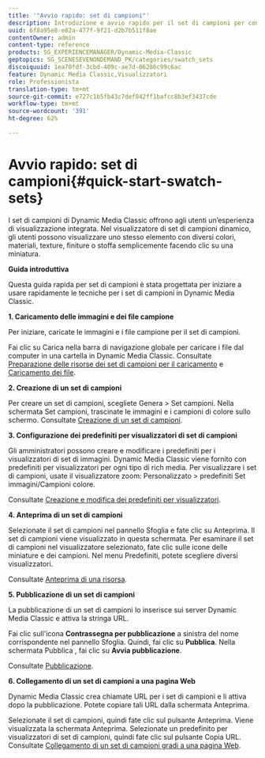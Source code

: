 ```yaml
---
title: '"Avvio rapido: set di campioni"'
description: Introduzione e avvio rapido per il set di campioni per consentirti di iniziare a usare rapidamente.
uuid: 6f8a95e8-e82a-477f-9f21-d2b7b511f8ae
contentOwner: admin
content-type: reference
products: SG_EXPERIENCEMANAGER/Dynamic-Media-Classic
geptopics: SG_SCENESEVENONDEMAND_PK/categories/swatch_sets
discoiquuid: 1ea70fdf-3cbd-409c-ae7d-06286c99c6ac
feature: Dynamic Media Classic,Visualizzatori
role: Professionista
translation-type: tm+mt
source-git-commit: e727c1b5fb43c7def842ff1bafcc8b3ef3437cde
workflow-type: tm+mt
source-wordcount: '391'
ht-degree: 62%

---
```



# Avvio rapido: set di campioni{#quick-start-swatch-sets}

I set di campioni di Dynamic Media Classic offrono agli utenti un’esperienza di visualizzazione integrata. Nel visualizzatore di set di campioni dinamico, gli utenti possono visualizzare uno stesso elemento con diversi colori, materiali, texture, finiture o stoffa semplicemente facendo clic su una miniatura.

**Guida introduttiva**

Questa guida rapida per set di campioni è stata progettata per iniziare a usare rapidamente le tecniche per i set di campioni in Dynamic Media Classic.

**1. Caricamento delle immagini e dei file campione**

Per iniziare, caricate le immagini e i file campione per il set di campioni.

Fai clic su Carica nella barra di navigazione globale per caricare i file dal computer in una cartella in Dynamic Media Classic. Consultate [Preparazione delle risorse dei set di campioni per il caricamento](preparing-swatch-set-assets-upload.md#preparing-swatch-set-assets-for-upload) e [Caricamento dei file](uploading-files.md#uploading-your-files).

**2. Creazione di un set di campioni**

Per creare un set di campioni, scegliete Genera > Set campioni. Nella schermata Set campioni, trascinate le immagini e i campioni di colore sullo schermo. Consultate [Creazione di un set di campioni](creating-swatch-set.md#creating-a-swatch-set).

**3. Configurazione dei predefiniti per visualizzatori di set di campioni**

Gli amministratori possono creare e modificare i predefiniti per i visualizzatori di set di immagini. Dynamic Media Classic viene fornito con predefiniti per visualizzatori per ogni tipo di rich media. Per visualizzare i set di campioni, usate il visualizzatore zoom: Personalizzato > predefiniti Set immagini/Campioni colore.

Consultate [Creazione e modifica dei predefiniti per visualizzatori](application-setup.md#adding-and-editing-viewer-presets).

**4. Anteprima di un set di campioni**

Selezionate il set di campioni nel pannello Sfoglia e fate clic su Anteprima. Il set di campioni viene visualizzato in questa schermata. Per esaminare il set di campioni nel visualizzatore selezionato, fate clic sulle icone delle miniature e dei campioni. Nel menu Predefiniti, potete scegliere diversi visualizzatori.

Consultate [Anteprima di una risorsa](previewing-asset.md#previewing-an-asset).

**5. Pubblicazione di un set di campioni**

La pubblicazione di un set di campioni lo inserisce sui server Dynamic Media Classic e attiva la stringa URL.

Fai clic sull&#39;icona **Contrassegna per pubblicazione** a sinistra del nome corrispondente nel pannello Sfoglia. Quindi, fai clic su **Pubblica**. Nella schermata Pubblica , fai clic su **Avvia pubblicazione**.

Consultate [Pubblicazione](publishing-files.md#publishing-files).

**6. Collegamento di un set di campioni a una pagina Web**

Dynamic Media Classic crea chiamate URL per i set di campioni e li attiva dopo la pubblicazione. Potete copiare tali URL dalla schermata Anteprima.

Selezionate il set di campioni, quindi fate clic sul pulsante Anteprima. Viene visualizzata la schermata Anteprima. Selezionate un predefinito per visualizzatori di set di campioni, quindi fate clic sul pulsante Copia URL. Consultate [Collegamento di un set di campioni gradi a una pagina Web](linking-swatch-set-web-page.md#linking-a-swatch-set-to-a-web-page).
